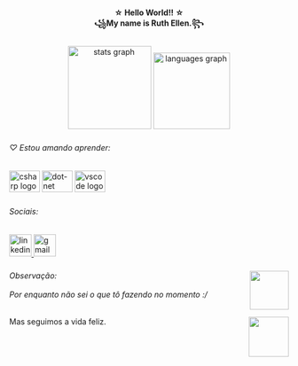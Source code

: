 <h4 align="center">☆ Hello World!! ☆<br>꧁My name is Ruth Ellen.꧂</h4>

###

<div align="center">
  <img src="https://github-readme-stats.vercel.app/api?hide_title=false&hide_rank=false&show_icons=true&include_all_commits=true&count_private=true&disable_animations=false&theme=dracula&locale=en&hide_border=false&username=SrtaKennedy" height="150" alt="stats graph"  />
  <img src="https://github-readme-stats.vercel.app/api/top-langs?locale=en&hide_title=false&layout=compact&card_width=320&langs_count=5&theme=dracula&hide_border=false&custom_title=Linguagens 👌😆&username=SrtaKennedy" height="138" alt="languages graph"  />
</div>

###

<h6 align="left">♡ Estou amando aprender:</h6>

###

<div align="left">
  <img src="https://cdn.jsdelivr.net/gh/devicons/devicon/icons/csharp/csharp-original.svg" height="39" width="55" alt="csharp logo"  />
  <img src="https://cdn.jsdelivr.net/gh/devicons/devicon/icons/dot-net/dot-net-original.svg" height="39" width="55" alt="dot-net logo"  />
  <img src="https://cdn.jsdelivr.net/gh/devicons/devicon/icons/vscode/vscode-original-wordmark.svg" height="39" width="55" alt="vscode logo"  />
</div>

###

<h6 align="left">Sociais:</h6>

###

<div align="left">
  <a href="https://www.linkedin.com/in/ruth-ellen-9b0572221/" target="_blank">
    <img src="https://img.shields.io/static/v1?message=LinkedIn&logo=linkedin&label=&color=0077B5&logoColor=white&labelColor=&style=flat" height="40" alt="linkedin logo"  />
  </a>
  <a href="https://mail.google.com/mail/u/2/#inbox" target="_blank">
    <img src="https://img.shields.io/static/v1?message=Gmail&logo=gmail&label=&color=D14836&logoColor=white&labelColor=&style=flat" height="40" alt="gmail logo"  />
  </a>
</div>

###

<img align="right" height="70" src="https://media3.giphy.com/media/do0DADKwjMQ6c/giphy.gif?cid=ecf05e47u6bb16d9k1u5g4hd43h03vu6luh88k5j6cgnms8n&rid=giphy.gif&ct=g"  />

###

<h6 align="left">Observação:<br><br>Por enquanto não sei o que tô fazendo no momento :/</h6>

###

<img align="right" height="72" src="https://media2.giphy.com/media/kEKcOWl8RMLde/giphy.gif?cid=ecf05e47j0xl9fini96t6v04070lsdwcr4gt4vp1rfse4w59&rid=giphy.gif&ct=g"  />

###

<p align="left">Mas seguimos a vida feliz.</p>

###
